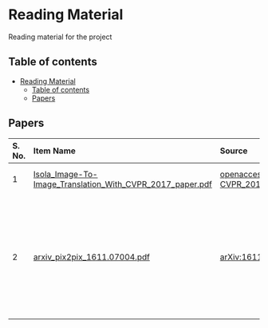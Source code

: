 # Reading Material

Reading material for the project

## Table of contents

- [Reading Material](#reading-material)
    - [Table of contents](#table-of-contents)
    - [Papers](#papers)

## Papers

| S. No. | Item Name | Source | Description |
| :----- | :-------- | :----- | :---------- |
| 1 | [Isola_Image-To-Image_Translation_With_CVPR_2017_paper.pdf](./Isola_Image-To-Image_Translation_With_CVPR_2017_paper.pdf) | [openaccess.thecvf.com: CVPR_2017](https://openaccess.thecvf.com/content_cvpr_2017/html/Isola_Image-To-Image_Translation_With_CVPR_2017_paper.html) | The main paper for the project |
| 2 | [arxiv_pix2pix_1611.07004.pdf](./arxiv_pix2pix_1611.07004.pdf) | [arXiv:1611.07004](https://arxiv.org/abs/1611.07004v3) | The arXiv paper containing the model architecture and training details (for different datasets) in the supplementary material |
